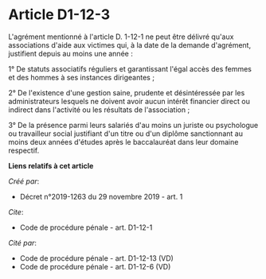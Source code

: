 # Article D1-12-3

L'agrément mentionné à l'article D. 1-12-1 ne peut être délivré qu'aux associations d'aide aux victimes qui, à la date de la
demande d'agrément, justifient depuis au moins une année : 

1° De statuts associatifs réguliers et garantissant l'égal accès des femmes et des hommes à ses instances dirigeantes ; 

2° De l'existence d'une gestion saine, prudente et désintéressée par les administrateurs lesquels ne doivent avoir aucun
intérêt financier direct ou indirect dans l'activité ou les résultats de l'association ; 

3° De la présence parmi leurs salariés d'au moins un juriste ou psychologue ou travailleur social justifiant d'un titre ou
d'un diplôme sanctionnant au moins deux années d'études après le baccalauréat dans leur domaine respectif.

**Liens relatifs à cet article**

_Créé par_:

  - Décret n°2019-1263 du 29 novembre 2019 - art. 1

_Cite_:

  - Code de procédure pénale - art. D1-12-1

_Cité par_:

  - Code de procédure pénale - art. D1-12-13 (VD)
  - Code de procédure pénale - art. D1-12-6 (VD)
